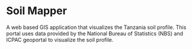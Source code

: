 Soil Mapper
===================

A web based GIS application that visualizes the Tanzania soil profile.
This portal uses data provided by the National Bureau of Statistics (NBS) and ICPAC geoportal to visualize the
soil profile.